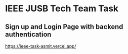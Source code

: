 # IEEE JUSB Tech Team Task
## Sign up and Login Page with backend authentication
https://ieee-task-asmit.vercel.app/
